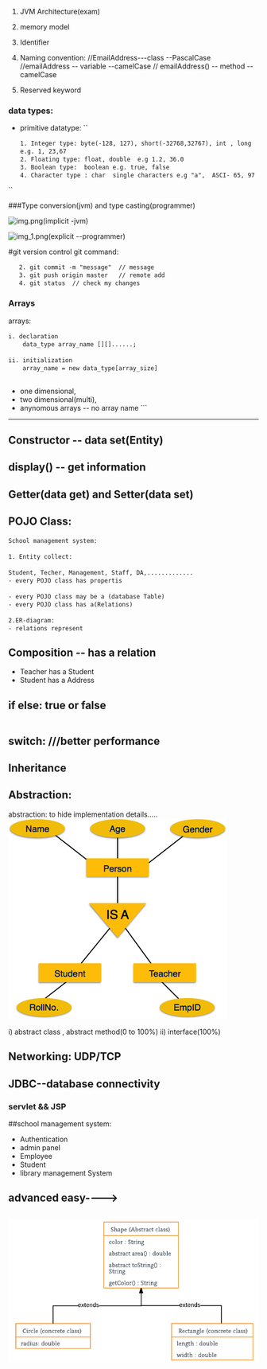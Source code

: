 1. JVM Architecture(exam)
2. memory model

2. Identifier
3. Naming convention:
   //EmailAddress---class  --PascalCase
   //emailAddress -- variable --camelCase
   // emailAddress() -- method --camelCase
4. Reserved keyword

### data types: 
- primitive datatype:
``
  ```primitive data types
  1. Integer type: byte(-128, 127), short(-32768,32767), int , long  e.g. 1, 23,67
  2. Floating type: float, double  e.g 1.2, 36.0
  3. Boolean type:  boolean e.g. true, false
  4. Character type : char  single characters e.g "a",  ASCI- 65, 97
``


###Type conversion(jvm) and type casting(programmer)

![img.png](../../../images/img.png)(implicit -jvm)

![img_1.png](../../../images/img_1.png)(explicit --programmer)


#git version control
git command:
```1. git add .   // add file to the git repository
   2. git commit -m "message"  // message 
   3. git push origin master   // remote add
   4. git status  // check my changes
```


### Arrays
arrays: 

```
i. declaration
    data_type array_name [][]......;
    
ii. initialization
    array_name = new data_type[array_size]
    
```
- one dimensional,
- two dimensional(multi),
- anynomous arrays --  no array name ```

--------------------------------------------------------------------------
## Constructor -- data set(Entity)
## display() -- get information

## Getter(data get) and Setter(data set)

## POJO Class:
```aidl
School management system:

1. Entity collect:

Student, Techer, Management, Staff, DA,.............
- every POJO class has propertis

- every POJO class may be a (database Table)
- every POJO class has a(Relations)

2.ER-diagram:
- relations represent
```

## Composition -- has a relation

- Teacher has a Student
- Student has a Address

## if else: true or false
```aidl
```
## switch: ///better performance

## Inheritance
## Abstraction:
abstraction: to hide implementation details.....
![img_1.png](img_1.png)

i) abstract class , abstract method(0 to 100%)
ii) interface(100%)

## Networking: UDP/TCP
## JDBC--database connectivity
### servlet && JSP


##school management system:
- Authentication
- admin panel
- Employee
- Student
- library management System

## advanced easy---->
##
![img_3.png](img_3.png)







